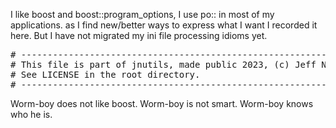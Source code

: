 I like boost and boost::program_options, I use po:: in most of my applications.
as I find new/better ways to express what I want I recorded it here. 
But I have not migrated my ini file processing idioms yet.

<pre>
# ----------------------------------------------------------------------
# This file is part of jnutils, made public 2023, (c) Jeff Nye.
# See LICENSE in the root directory.
# ----------------------------------------------------------------------
</pre>

Worm-boy does not like boost. Worm-boy is not smart. Worm-boy knows who he is.
